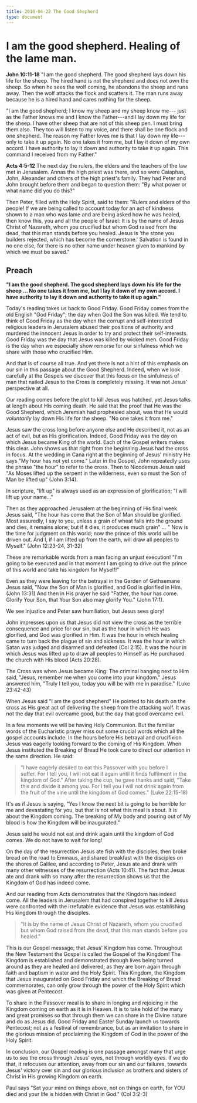 ```yaml
---
title: 2018-04-22 The Good Shepherd
type: document
---
```

# I am the good shepherd. Healing of the lame man.

**John 10:11-18** "I am the good shepherd. The good shepherd lays down
his life for the sheep. The hired hand is not the shepherd and does not
own the sheep. So when he sees the wolf coming, he abandons the sheep
and runs away. Then the wolf attacks the flock and scatters it. The man
runs away because he is a hired hand and cares nothing for the sheep.

"I am the good shepherd; I know my sheep and my sheep know me--- just as
the Father knows me and I know the Father---and I lay down my life for
the sheep. I have other sheep that are not of this sheep pen. I must
bring them also. They too will listen to my voice, and there shall be
one flock and one shepherd. The reason my Father loves me is that I lay
down my life---only to take it up again. No one takes it from me, but I
lay it down of my own accord. I have authority to lay it down and
authority to take it up again. This command I received from my Father."

**Acts 4:5-12** The next day the rulers, the elders and the teachers of
the law met in Jerusalem. Annas the high priest was there, and so were
Caiaphas, John, Alexander and others of the high priest's family. They
had Peter and John brought before them and began to question them: "By
what power or what name did you do this?"

Then Peter, filled with the Holy Spirit, said to them: "Rulers and
elders of the people! If we are being called to account today for an act
of kindness shown to a man who was lame and are being asked how he was
healed, then know this, you and all the people of Israel: It is by the
name of Jesus Christ of Nazareth, whom you crucified but whom God raised
from the dead, that this man stands before you healed. Jesus is 'the
stone you builders rejected, which has become the cornerstone.'
Salvation is found in no one else, for there is no other name under
heaven given to mankind by which we must be saved."

## Preach

**"I am the good shepherd. The good shepherd lays down his life for the
sheep \... No one takes it from me, but I lay it down of my own accord.
I have authority to lay it down and authority to take it up again."**

Today's reading takes us back to Good Friday. Good Friday comes from the
old English "God Friday"; the day when God the Son was killed. We tend
to think of Good Friday as the day when the corrupt and self-interested
religious leaders in Jerusalem abused their positions of authority and
murdered the innocent Jesus in order to try and protect their
self-interests. Good Friday was the day that Jesus was killed by wicked
men. Good Friday is the day when we especially show remorse for our
sinfulness which we share with those who crucified Him.

And that is of course all true. And yet there is not a hint of this
emphasis on our sin in this passage about the Good Shepherd. Indeed,
when we look carefully at the Gospels we discover that this focus on the
sinfulness of man that nailed Jesus to the Cross is completely missing.
It was not Jesus' perspective at all.

Our reading comes before the plot to kill Jesus was hatched, yet Jesus
talks at length about His coming death. He said that the proof that He
was the Good Shepherd, which Jeremiah had prophesied about, was that He
would *voluntarily* lay down His life for the sheep. "No one takes it
from me."

Jesus saw the cross long before anyone else and He described it, not as
an act of evil, but as His glorification. Indeed, Good Friday was the
day on which Jesus became King of the world. Each of the Gospel writers
makes this clear. John shows us that right from the beginning Jesus had
the cross in focus. At the wedding in Cana right at the beginning of
Jesus' ministry He says "My hour has not yet come." Later in the Gospel,
John repeatedly uses the phrase "the hour" to refer to the cross. Then
to Nicodemus Jesus said "As Moses lifted up the serpent in the
wilderness, even so must the Son of Man be lifted up" (John 3:14).

In scripture, "lift up" is always used as an expression of
glorification; "I will lift up your name\..."

Then as they approached Jerusalem at the beginning of His final week
Jesus said, "The hour has come that the Son of Man should be glorified.
Most assuredly, I say to you, unless a grain of wheat falls into the
ground and dies, it remains alone; but if it dies, it produces much
grain" \... " Now is the time for judgment on this world; now the prince
of this world will be driven out. And I, if I am lifted up from the
earth, will draw all peoples to Myself." (John 12:23-24, 31-32)

These are remarkable words from a man facing an unjust execution! "I'm
going to be executed and in that moment I am going to drive out the
prince of this world and take his kingdom for Myself!"

Even as they were leaving for the betrayal in the Garden of Gethsemane
Jesus said, "Now the Son of Man is glorified, and God is glorified in
Him. (John 13:31) And then in His prayer he said "Father, the hour has
come. Glorify Your Son, that Your Son also may glorify You." (John
17:1).

We see injustice and Peter saw humiliation, but Jesus sees glory!

John impresses upon us that Jesus did not view the cross as the terrible
consequence and price for our sin, but as the hour in which He was
glorified, and God was glorified in Him. It was the hour in which
healing came to turn back the plague of sin and sickness. It was the
hour in which Satan was judged and disarmed and defeated (Col 2:15). It
was the hour in which Jesus was lifted up to draw all peoples to Himself
as He purchased the church with His blood (Acts 20:28).

The Cross was when Jesus became King: The criminal hanging next to Him
said, "Jesus, remember me when you come into your kingdom." Jesus
answered him, "Truly I tell you, today you will be with me in paradise."
(Luke 23:42-43)

When Jesus said "I am the good shepherd" He pointed to his death on the
cross as His great act of delivering the sheep from the attacking wolf.
It was not the day that evil overcame good, but the day that good
overcame evil.

In a few moments we will be having Holy Communion. But the familiar
words of the Eucharistic prayer miss out some crucial words which all
the gospel accounts include. In the hours before His betrayal and
crucifixion Jesus was eagerly looking forward to the coming of His
Kingdom. When Jesus instituted the Breaking of Bread He took care to
direct our attention in the same direction. He said:

> "I have eagerly desired to eat this Passover with you before I
> suffer. For I tell you, I will not eat it again until it finds
> fulfilment in the kingdom of God." After taking the cup, he gave
> thanks and said, "Take this and divide it among you. For I tell you I
> will not drink again from the fruit of the vine until the kingdom of
> God comes." (Luke 22:15-18)

It's as if Jesus is saying, "Yes I know the next bit is going to be
horrible for me and devastating for you, but that is not what this meal
is about. It is about the Kingdom coming. The breaking of My body and
pouring out of My blood is how the Kingdom will be inaugurated."

Jesus said he would not eat and drink again until the kingdom of God
comes. We do not have to wait for long!

On the day of the resurrection Jesus ate fish with the disciples, then
broke bread on the road to Emmaus, and shared breakfast with the
disciples on the shores of Galilee, and according to Peter, Jesus ate
and drank with many other witnesses of the resurrection (Acts 10:41).
The fact that Jesus ate and drank with so many after the resurrection
shows us that the Kingdom of God has indeed come.

And our reading from Acts demonstrates that the Kingdom has indeed come.
All the leaders in Jerusalem that had conspired together to kill Jesus
were confronted with the irrefutable evidence that Jesus was
establishing His kingdom through the disciples.

> "It is by the name of Jesus Christ of Nazareth, whom you crucified but
> whom God raised from the dead, that this man stands before you
> healed."

This is our Gospel message; that Jesus' Kingdom has come. Throughout the
New Testament the Gospel is called the Gospel of the Kingdom! The
Kingdom is established and demonstrated through lives being turned
around as they are healed and delivered; as they are born again through
faith and baptism in water and the Holy Spirit. This Kingdom, the
Kingdom that Jesus inaugurated on Good Friday and which the Breaking of
Bread commemorates, can only grow through the power of the Holy Spirit
which was given at Pentecost.

To share in the Passover meal is to share in longing and rejoicing in
the Kingdom coming on earth as it is in Heaven. It is to take hold of
the many and great promises so that through them we can share in the
Divine nature and do as Jesus did. Good Friday and Easter Sunday launch
us towards Pentecost; not as a festival of remembrance, but as an
invitation to share in the glorious mission of proclaiming the Kingdom
of God in the power of the Holy Spirit.

In conclusion, our Gospel reading is one passage amongst many that urge
us to see the cross through Jesus' eyes, not through worldly eyes. If we
do that, it refocuses our attention, away from our sin and our failures,
towards Jesus' victory over sin and our glorious inclusion as brothers
and sisters of Christ in His growing Kingdom on earth.

Paul says "Set your mind on things above, not on things on earth, for
YOU died and your life is hidden with Christ in God." (Col 3:2-3)
